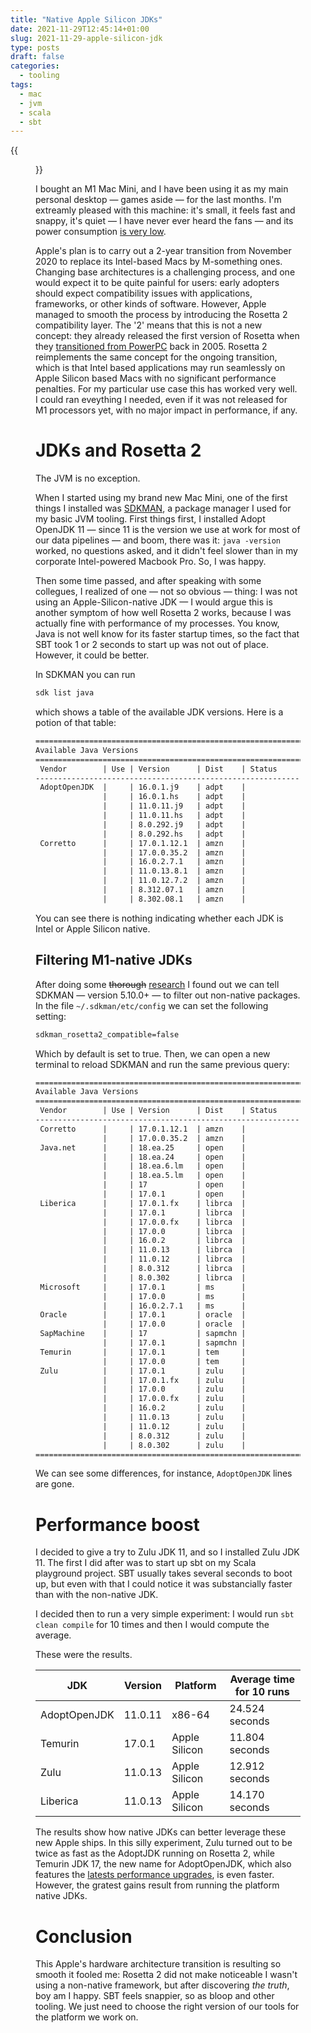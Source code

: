 ```yaml
---
title: "Native Apple Silicon JDKs"
date: 2021-11-29T12:45:14+01:00
slug: 2021-11-29-apple-silicon-jdk
type: posts
draft: false
categories:
  - tooling
tags:
  - mac
  - jvm
  - scala
  - sbt
---
```


{{<figure src="/img/joey-banks-F0otTOnRYUU-unsplash.jpg" caption="Photo by [Joey Banks](https://unsplash.com/@joeyabanks) in [Unsplash](https://unsplash.com/s/photos/m1-apple)">}}

I bought an M1 Mac Mini, and I have been using it as my main personal desktop — games aside — for the last months. I'm extreamly pleased with this machine: it's small, it feels fast and snappy, it's quiet — I have never ever heard the fans — and its power consumption [is very low](https://support.apple.com/en-us/HT201897).

Apple's plan is to carry out a 2-year transition from November 2020 to replace its Intel-based Macs by M-something ones. Changing base architectures is a challenging process, and one would expect it to be quite painful for users: early adopters should expect compatibility issues with applications, frameworks, or other kinds of software. However, Apple managed to smooth the process by introducing the Rosetta 2 compatibility layer. The '2' means that this is not a new concept: they already released the first version of Rosetta when they [transitioned from PowerPC](https://en.wikipedia.org/wiki/Mac_transition_to_Intel_processors) back in 2005. Rosetta 2 reimplements the same concept for the ongoing transition, which is that Intel based applications may run seamlessly on Apple Silicon based Macs with no significant performance penalties. For my particular use case this has worked very well. I could ran eveything I needed, even if it was not released for M1 processors yet, with no major impact in performance, if any.

# JDKs and Rosetta 2

The JVM is no exception.

When I started using my brand new Mac Mini, one of the first things I installed was [SDKMAN](https://sdkman.io), a package manager I used for my basic JVM tooling. First things first, I installed Adopt OpenJDK 11 — since 11 is the version we use at work for most of our data pipelines — and boom, there was it: `java -version` worked, no questions asked, and it didn't feel slower than in my corporate Intel-powered Macbook Pro. So, I was happy.

Then some time passed, and after speaking with some collegues, I realized of one — not so obvious — thing: I was not using an Apple-Silicon-native JDK — I would argue this is another symptom of how well Rosetta 2 works, because I was actually fine with performance of my processes. You know, Java is not well know for its faster startup times, so the fact that SBT took 1 or 2 seconds to start up was not out of place. However, it could be better.

In SDKMAN you can run

```sh
sdk list java
```

which shows a table of the available JDK versions. Here is a potion of that table:

```txt
================================================================================
Available Java Versions
================================================================================
 Vendor        | Use | Version      | Dist    | Status     | Identifier
--------------------------------------------------------------------------------
 AdoptOpenJDK  |     | 16.0.1.j9    | adpt    |            | 16.0.1.j9-adpt
               |     | 16.0.1.hs    | adpt    |            | 16.0.1.hs-adpt
               |     | 11.0.11.j9   | adpt    |            | 11.0.11.j9-adpt
               |     | 11.0.11.hs   | adpt    |            | 11.0.11.hs-adpt
               |     | 8.0.292.j9   | adpt    |            | 8.0.292.j9-adpt
               |     | 8.0.292.hs   | adpt    |            | 8.0.292.hs-adpt
 Corretto      |     | 17.0.1.12.1  | amzn    |            | 17.0.1.12.1-amzn
               |     | 17.0.0.35.2  | amzn    |            | 17.0.0.35.2-amzn
               |     | 16.0.2.7.1   | amzn    |            | 16.0.2.7.1-amzn
               |     | 11.0.13.8.1  | amzn    |            | 11.0.13.8.1-amzn
               |     | 11.0.12.7.2  | amzn    |            | 11.0.12.7.2-amzn
               |     | 8.312.07.1   | amzn    |            | 8.312.07.1-amzn
               |     | 8.302.08.1   | amzn    |            | 8.302.08.1-amzn
```

You can see there is nothing indicating whether each JDK is Intel or Apple Silicon native.

## Filtering M1-native JDKs

After doing some ~~thorough~~ [research](https://github.com/sdkman/sdkman-cli/issues/830) I found out we can tell SDKMAN — version 5.10.0+ — to filter out non-native packages. In the file `~/.sdkman/etc/config` we can set the following setting:

```txt
sdkman_rosetta2_compatible=false
```

Which by default is set to true. Then, we can open a new terminal to reload SDKMAN and run the same previous query:

```txt
================================================================================
Available Java Versions
================================================================================
 Vendor        | Use | Version      | Dist    | Status     | Identifier
--------------------------------------------------------------------------------
 Corretto      |     | 17.0.1.12.1  | amzn    |            | 17.0.1.12.1-amzn
               |     | 17.0.0.35.2  | amzn    |            | 17.0.0.35.2-amzn
 Java.net      |     | 18.ea.25     | open    |            | 18.ea.25-open
               |     | 18.ea.24     | open    |            | 18.ea.24-open
               |     | 18.ea.6.lm   | open    |            | 18.ea.6.lm-open
               |     | 18.ea.5.lm   | open    |            | 18.ea.5.lm-open
               |     | 17           | open    |            | 17-open
               |     | 17.0.1       | open    |            | 17.0.1-open
 Liberica      |     | 17.0.1.fx    | librca  |            | 17.0.1.fx-librca
               |     | 17.0.1       | librca  |            | 17.0.1-librca
               |     | 17.0.0.fx    | librca  |            | 17.0.0.fx-librca
               |     | 17.0.0       | librca  |            | 17.0.0-librca
               |     | 16.0.2       | librca  |            | 16.0.2-librca
               |     | 11.0.13      | librca  |            | 11.0.13-librca
               |     | 11.0.12      | librca  |            | 11.0.12-librca
               |     | 8.0.312      | librca  |            | 8.0.312-librca
               |     | 8.0.302      | librca  |            | 8.0.302-librca
 Microsoft     |     | 17.0.1       | ms      |            | 17.0.1-ms
               |     | 17.0.0       | ms      |            | 17.0.0-ms
               |     | 16.0.2.7.1   | ms      |            | 16.0.2.7.1-ms
 Oracle        |     | 17.0.1       | oracle  |            | 17.0.1-oracle
               |     | 17.0.0       | oracle  |            | 17.0.0-oracle
 SapMachine    |     | 17           | sapmchn |            | 17-sapmchn
               |     | 17.0.1       | sapmchn |            | 17.0.1-sapmchn
 Temurin       |     | 17.0.1       | tem     |            | 17.0.1-tem
               |     | 17.0.0       | tem     |            | 17.0.0-tem
 Zulu          |     | 17.0.1       | zulu    |            | 17.0.1-zulu
               |     | 17.0.1.fx    | zulu    |            | 17.0.1.fx-zulu
               |     | 17.0.0       | zulu    |            | 17.0.0-zulu
               |     | 17.0.0.fx    | zulu    |            | 17.0.0.fx-zulu
               |     | 16.0.2       | zulu    |            | 16.0.2-zulu
               |     | 11.0.13      | zulu    |            | 11.0.13-zulu
               |     | 11.0.12      | zulu    |            | 11.0.12-zulu
               |     | 8.0.312      | zulu    |            | 8.0.312-zulu
               |     | 8.0.302      | zulu    |            | 8.0.302-zulu
================================================================================
```

We can see some differences, for instance, `AdoptOpenJDK` lines are gone.

# Performance boost

I decided to give a try to Zulu JDK 11, and so I installed Zulu JDK 11. The first I did after was to start up sbt on my Scala playground project. SBT usually takes several seconds to boot up, but even with that I could notice it was substancially faster than with the non-native JDK.

I decided then to run a very simple experiment: I would run `sbt clean compile` for 10 times and then I would compute the average.

These were the results.

| JDK          | Version | Platform      | Average time for 10 runs |
| ------------ | ------- | ------------- | ------------------------ |
| AdoptOpenJDK | 11.0.11 | x86-64        | 24.524 seconds           |
| Temurin      | 17.0.1  | Apple Silicon | 11.804 seconds           | 
| Zulu         | 11.0.13 | Apple Silicon | 12.912 seconds           |
| Liberica     | 11.0.13 | Apple Silicon | 14.170 seconds           |

The results show how native JDKs can better leverage these new Apple ships. In this silly experiment, Zulu turned out to be twice as fast as the AdoptJDK running on Rosetta 2, while Temurin JDK 17, the new name for AdoptOpenJDK, which also features the [latests performance upgrades](https://www.optaplanner.org/blog/2021/09/15/HowMuchFasterIsJava17.html), is even faster. However, the gratest gains result from running the platform native JDKs.

# Conclusion

This Apple's hardware architecture transition is resulting so smooth it fooled me: Rosetta 2 did not make noticeable I wasn't using a non-native framework, but after discovering *the truth*, boy am I happy. SBT feels snappier, so as bloop and other tooling. We just need to choose the right version of our tools for the platform we work on.
